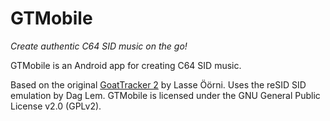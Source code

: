 # GTMobile

*Create authentic C64 SID music on the go!*

GTMobile is an Android app for creating C64 SID music.

Based on the original [GoatTracker 2](https://sourceforge.net/projects/goattracker2/) by Lasse Öörni.
Uses the reSID SID emulation by Dag Lem.
GTMobile is licensed under the GNU General Public License v2.0 (GPLv2).
